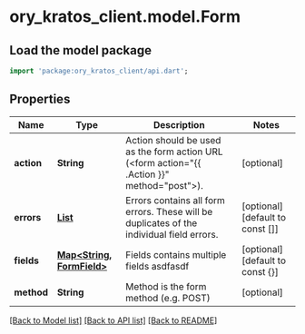 # ory_kratos_client.model.Form

## Load the model package
```dart
import 'package:ory_kratos_client/api.dart';
```

## Properties
Name | Type | Description | Notes
------------ | ------------- | ------------- | -------------
**action** | **String** | Action should be used as the form action URL (<form action=\"{{ .Action }}\" method=\"post\">). | [optional] 
**errors** | [**List<Error>**](Error.md) | Errors contains all form errors. These will be duplicates of the individual field errors. | [optional] [default to const []]
**fields** | [**Map<String, FormField>**](FormField.md) | Fields contains multiple fields asdfasdf | [optional] [default to const {}]
**method** | **String** | Method is the form method (e.g. POST) | [optional] 

[[Back to Model list]](../README.md#documentation-for-models) [[Back to API list]](../README.md#documentation-for-api-endpoints) [[Back to README]](../README.md)


